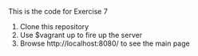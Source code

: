 This is the code for Exercise 7
1. Clone this repository
2. Use $vagrant up to fire up the server
3. Browse http://localhost:8080/ to see the main page